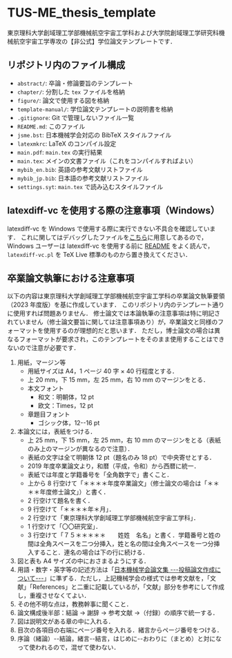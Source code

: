 # TUS-ME_thesis_template

東京理科大学創域理工学部機械航空宇宙工学科および大学院創域理工学研究科機械航空宇宙工学専攻の【非公式】学位論文テンプレートです．

## リポジトリ内のファイル構成

- `abstract/`: 卒論・修論要旨のテンプレート
- `chapter/`: 分割した `tex` ファイルを格納
- `figure/`: 論文で使用する図を格納
- `template-manual/`: 学位論文テンプレートの説明書を格納
- `.gitignore`: Git で管理しないファイル一覧
- `README.md`: このファイル
- `jsme.bst`: 日本機械学会対応の BibTeX スタイルファイル
- `latexmkrc`: LaTeX のコンパイル設定
- `main.pdf`: `main.tex` の実行結果
- `main.tex`: メインの文書ファイル（これをコンパイルすればよい）
- `mybib_en.bib`: 英語の参考文献リストファイル
- `mybib_jp.bib`: 日本語の参考文献リストファイル
- `settings.syt`: `main.tex` で読み込むスタイルファイル

## latexdiff-vc を使用する際の注意事項（Windows）

latexdiff-vc を Windows で使用する際に実行できない不具合を確認しています．
これに関してはデバッグしたファイルを[こちら](https://github.com/Yuki-MATSUKAWA/latexdiff-vc_windows)に用意してあるので，Windows ユーザーは latexdiff-vc を使用する前に [README](https://github.com/Yuki-MATSUKAWA/latexdiff-vc_windows?tab=readme-ov-file#readme) をよく読んで，`latexdiff-vc.pl` を TeX Live 標準のものから置き換えてください．

## 卒業論文執筆における注意事項

以下の内容は東京理科大学創域理工学部機械航空宇宙工学科の卒業論文執筆要領（2023 年度版）を基に作成しています．
このリポジトリ内のテンプレート通りに使用すれば問題ありません．
修士論文では本論執筆の注意事項は特に明記されていません（修士論文要旨に関しては注意事項あり）が，卒業論文と同様のフォーマットを使用するのが理想的だと思います．
ただし，博士論文の場合は異なるフォーマットが要求され，このテンプレートをそのまま使用することはできないので注意が必要です．

1. 用紙，マージン等
    - 用紙サイズは A4，1 ページ 40 字 × 40 行程度とする．
    - 上 20 mm，下 15 mm，左 25 mm，右 10 mm のマージンをとる．
    - 本文フォント
        - 和文：明朝体，12 pt
        - 欧文：Times，12 pt
    - 章題目フォント
        - ゴシック体，12--16 pt
2. 本論文には，表紙をつける．
    - 上 25 mm，下 15 mm，左 25 mm，右 10 mm のマージンをとる（表紙のみ上のマージンが異なるので注意）．
    - 表紙の文字は全て明朝体 12 pt（題名のみ 18 pt）で中央寄せとする．
    - 2019 年度卒業論文より，和暦（平成，令和）から西暦に統一．
    - 表紙では年度と学籍番号を「全角数字で」書くこと．
    - 上から 8 行空けて「＊＊＊＊年度卒業論文」（修士論文の場合は「＊＊＊＊年度修士論文」）と書く．
    - 2 行空けて題名を書く．
    - 9 行空けて「＊＊＊＊年＊月」．
    - 2 行空けて「東京理科大学創域理工学部機械航空宇宙工学科」．
    - 1 行空けて「〇〇研究室」．
    - 3 行空けて「７５＊＊＊＊＊　　姓姓　名名」と書く．学籍番号と姓の間は全角スペースを二つ分挿入，姓と名の間は全角スペースを一つ分挿入すること．連名の場合は下の行に続ける．
3. 図と表も A4 サイズの中におさまるようにする．
4. 用語・数字・英字等の記述方法は「[日本機械学会論文集 ---投稿論文作成について---](https://www.jsme.or.jp/publish/Japanese-conference-Template-mihon.pdf)」に準ずる．ただし，上記機械学会の様式では参考文献を，「文献」「References」と二重に記載しているが，「文献」部分を参考にして作成し，重複させなくてよい．
5. その他不明な点は，教務幹事に聞くこと．
6. 論文構成後半部：結論 → 謝辞 → 参考文献 →（付録）の順序で統一する．
7. 図は説明文がある章の中に入れる．
8. 目次の各項目の右端にページ番号を入れる．緒言からページ番号をつける．
9. 序論（緒論）--結論，緒言--結言，はじめに--おわりに（まとめ）と対になって使われるので，混ぜて使わない．

